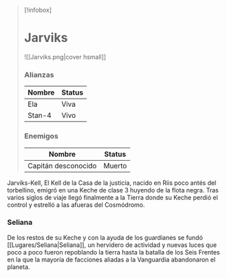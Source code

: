 	 
>[!infobox]
># Jarviks
>![[Jarviks.png|cover hsmall]]
>### Alianzas
>|Nombre|Status|
>|---|---|
>|Ela|Viva|
>|Stan-4|Vivo|
>### Enemigos
>|Nombre|Status|
>|---|---|
>|Capitán desconocido|Muerto|



Jarviks-Kell, El Kell de la Casa de la justicia, nacido en Riis poco antés del torbellino, emigró en una Keche de clase 3 huyendo de la flota negra.
Tras varios siglos de viaje llegó finalmente a la Tierra donde su Keche perdió el control y estrelló a las afueras del Cosmódromo.
### Seliana
De los restos de su Keche y con la ayuda de los guardianes se fundó [[Lugares/Seliana|Seliana]], un hervidero de actividad y nuevas luces que poco a poco fueron repoblando la tierra hasta la batalla de los Seis Frentes en la que la mayoría de facciones aliadas a la Vanguardia abandonaron el planeta.